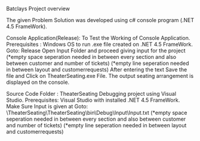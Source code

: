 
Batclays Project overview

The given Problem Solution was developed using c# console program (.NET 4.5 FrameWork).

Console Application(Release):
To Test the Working of Console Application.
Prerequisites : Windows OS to run .exe file created on .NET 4.5 FrameWork.
Goto: Release
Open Input Folder and proceed giving input for the project 
(*empty space seperation needed in between every section and also between customer and number of tickets)
(*empty line seperation needed in between layout and customerrequests)
After entering the text Save the file and Click on TheaterSeating.exe File.
The output seating arrangement is displayed on the console.


Source Code Folder : TheaterSeating
Debugging project using Visual Studio.
Prerequisites:
Visual Studio with installed .NET 4.5 FrameWork.
Make Sure Input is given at Goto: \TheaterSeating\TheaterSeating\bin\Debug\Input\Input.txt
(*empty space seperation needed in between every section and also between customer and number of tickets)
(*empty line seperation needed in between layout and customerrequests)

